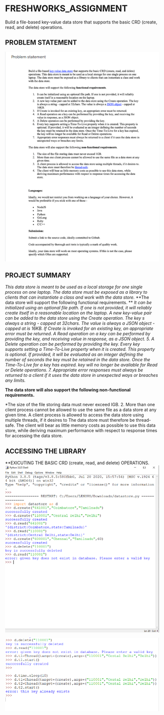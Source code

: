 # FRESHWORKS_ASSIGNMENT
Build a file-based key-value data store that supports the basic CRD (create, read, and delete) operations.

## PROBLEM STATEMENT
![](images/Capture.PNG)

## PROJECT SUMMARY 
  *This data store is meant to be used as a local storage for one single process on one laptop. The data store must be exposed as a library to clients that can instantiate a class and work with the data store.*
**The data store will support the following functional requirements. **
*It can be initialized using an optional file path. If one is not provided, it will reliably create itself in a reasonable location on the laptop. A new key-value pair can be added to the data store using the Create operation. The key s always a string - capped at 32chars. The value is always a JSON object - capped at is 16KB. If Create is invoked for an existing key, an appropriate error must be returned. A Read operation on a key can be performed by providing the key, and receiving value in response, as a JSON object. 5. A Delete operation can be performed by providing the key. Every key supports setting a Time-To-Live property when it is created. This property is optional. If provided, it will be evaluated as an integer defining the number of seconds the key must be retained in the data store. Once the Time-To-Live for a key has expired. key will no longer be available for Read or Delete operations. 7. Appropriate error responses must always be returned to a client if it uses the data store in unexpected ways or breaches any limits.*

**The data store will also support the following non-functional requirements.**

*The size of the file storing data must never exceed IGB. 2. More than one client process cannot be allowed to use the same file as a data store at any given time. A client process is allowed to access the data store using multiple threads, if it desires to The data store must therefore be thread-safe. The client will bear as little memory costs as possible to use this data store, while deriving maximum performance with respect to response times for accessing the data store.


## ACCESSING THE LIBRARY
 **EXICUTING THE BASIC CRD (create, read, and delete) OPERATIONS.
![](images/datastore1.PNG)

![](images/datastore2.PNG)
